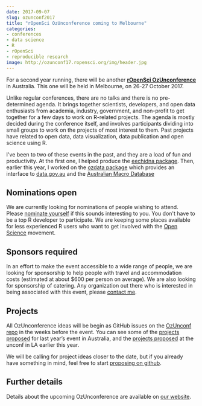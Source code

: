 ```yaml
---
date: 2017-09-07
slug: ozunconf2017
title: "rOpenSci OzUnconference coming to Melbourne"
categories:
- conferences
- data science
- R
- rOpenSci
- reproducible research
image: http://ozunconf17.ropensci.org/img/header.jpg
---
```


For a second year running, there will be another **[rOpenSci OzUnconference](http://ozunconf17.ropensci.org/)** in Australia. This one will be held in Melbourne, on 26-27 October 2017.

Unlike regular conferences, there are no talks and there is no pre-determined agenda.  It brings together scientists, developers, and open data enthusiasts from academia, industry, government, and non-profit to get together for a few days to work on R-related projects. The agenda is mostly decided during the conference itself, and involves participants dividing into small groups to work on the projects of most interest to them. Past projects have related to open data, data visualization, data publication and open science using R.

I've been to two of these events in the past, and they are a load of fun and productivity. At the first one, I helped produce the [eechidna package](/hyndsight/eechidna). Then, earlier this year, I worked on the [ozdata package](https://au-burgr.github.io/ozdata/) which provides an interface to [data.gov.au](https://data.gov.au) and the [Australian Macro Database](/hyndsight/ausmacrodata)


## Nominations open

We are currently looking for nominations of people wishing to attend. Please [nominate yourself](http://ozunconf17.ropensci.org/apply) if this sounds interesting to you. You don't have to be a top R developer to participate. We are keeping some places available for less experienced R users who want to get involved with the [Open Science](https://ropensci.org/) movement.

## Sponsors required

In an effort to make the event accessible to a wide range of people, we are looking for sponsorship to help people with travel and accommodation costs (estimated at about $600 per person on average). We are also looking for sponsorship of catering. Any organization out there who is interested in being associated with this event, please [contact me](mailto:Rob.Hyndman@monash.edu).

## Projects

All OzUnconference ideas will be begin as GitHub issues on the [OzUnconf repo](https://github.com/ropensci/ozunconf17/issues/) in the weeks before the event. You can see some of the [projects proposed](https://github.com/ropensci/auunconf/issues) for last year’s event in Australia, and the [projects proposed](https://github.com/ropensci/unconf17/issues) at the unconf in LA earlier this year.

We will be calling for project ideas closer to the date, but if you already have something in mind, feel free to start [proposing on github](https://github.com/ropensci/ozunconf17/issues/).

## Further details

Details about the upcoming OzUnconference are available on [our website](http://ozunconf17.ropensci.org/).
